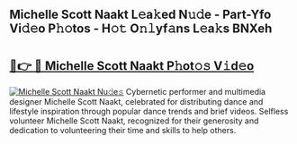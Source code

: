 ## Michelle Scott Naakt L𝚎a𝚔ed N𝚞𝚍e - Part-Yfo Vi𝚍𝚎o P𝚑𝚘tos - H𝚘𝚝 O𝚗𝚕yf𝚊ns L𝚎a𝚔s BNXeh

# <h2><a href="http://kf39s0.oniu.top/?m=Michelle+Scott+Naakt">🔗👉 🔴 Michelle Scott Naakt P𝚑ot𝚘𝚜 V𝚒d𝚎o</a></h2>

[![Michelle Scott Naakt Nu𝚍e𝚜](https://i.imgur.com/0qMVB7G.gif)](http://kf39s0.oniu.top/?m=Michelle+Scott+Naakt)
Cybernetic performer and multimedia designer Michelle Scott Naakt, celebrated for distributing dance and lifestyle inspiration through popular dance trends and brief videos. Selfless volunteer Michelle Scott Naakt, recognized for their generosity and dedication to volunteering their time and skills to help others.  
